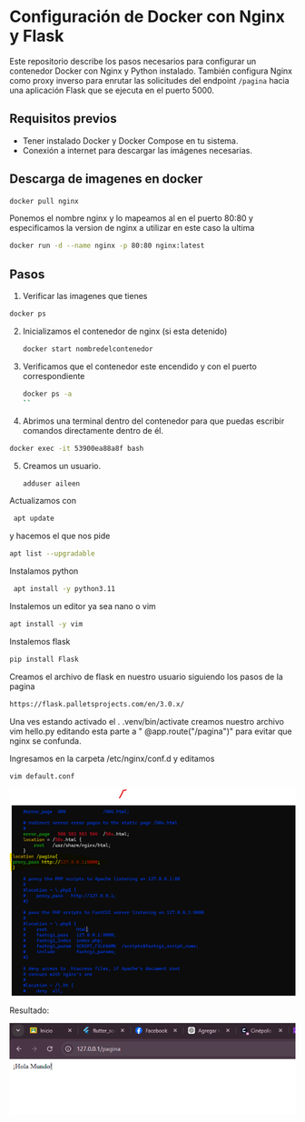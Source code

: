 # Configuración de Docker con Nginx y Flask
Este repositorio describe los pasos necesarios para configurar un contenedor Docker con Nginx y Python instalado. También configura Nginx como proxy inverso para enrutar las solicitudes del endpoint `/pagina` hacia una aplicación Flask que se ejecuta en el puerto 5000.


## Requisitos previos
- Tener instalado Docker y Docker Compose en tu sistema.
- Conexión a internet para descargar las imágenes necesarias.

## Descarga de imagenes en docker
```bash
docker pull nginx
```
 Ponemos el nombre nginx y lo mapeamos al en el puerto 80:80 y especificamos la version de nginx a utilizar en este caso la ultima 
```bash
docker run -d --name nginx -p 80:80 nginx:latest
```
## Pasos

1. Verificar las imagenes que tienes
```bash
docker ps
```
2. Inicializamos el contenedor de nginx (si esta detenido)
   ```bash
   docker start nombredelcontenedor
   ```
3.  Verificamos que el contenedor este encendido y con el puerto correspondiente
     ```bash
     docker ps -a
     ``
4.   Abrimos una terminal dentro del contenedor para que puedas escribir comandos directamente dentro de él.
 ```bash
docker exec -it 53900ea88a8f bash
```
5. Creamos un usuario.
    ```bash
    adduser aileen
    ```
Actualizamos 
con
```bash
 apt update
```
y hacemos el  que nos pide
```bash
apt list --upgradable
```

Instalamos python 
```bash
 apt install -y python3.11 
 ```
Instalemos un editor ya sea nano o vim
```bash
apt install -y vim
```
Instalemos flask
```bash
pip install Flask
```
Creamos el archivo de flask en nuestro usuario siguiendo los pasos de la pagina 
```bash
https://flask.palletsprojects.com/en/3.0.x/
```

Una ves estando  activado el . .venv/bin/activate
creamos nuestro archivo  vim hello.py
editando esta parte a  " @app.route("/pagina")" para evitar que nginx se confunda.

Ingresamos en la carpeta /etc/nginx/conf.d
y editamos
```bash
vim default.conf
```
![Archivo default](/default.png)

Resultado:

![Archivo default](/resultado.png)


